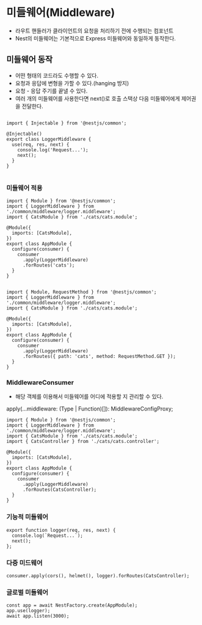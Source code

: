 # 미들웨어(Middleware)

- 라우트 핸들러가 클라이언트의 요청을 처리하기 전에 수행되는 컴포넌트
- Nest의 미들웨어는 기본적으로 Express 미들웨어와 동일하게 동작한다.

## 미들웨어 동작

- 어떤 형태의 코드라도 수행할 수 있다.
- 요청과 응답에 변형을 가할 수 있다.(hanging 방지)
- 요청 - 응답 주기를 끝낼 수 있다.
- 여러 개의 미들웨어를 사용한다면 next()로 호출 스택상 다음 미들웨어에게 제어권을 전달한다.

```

import { Injectable } from '@nestjs/common';

@Injectable()
export class LoggerMiddleware {
  use(req, res, next) {
    console.log('Request...');
    next();
  }
}


```

### 미들웨어 적용

```
import { Module } from '@nestjs/common';
import { LoggerMiddleware } from './common/middleware/logger.middleware';
import { CatsModule } from './cats/cats.module';

@Module({
  imports: [CatsModule],
})
export class AppModule {
  configure(consumer) {
    consumer
      .apply(LoggerMiddleware)
      .forRoutes('cats');
  }
}

```

```

import { Module, RequestMethod } from '@nestjs/common';
import { LoggerMiddleware } from './common/middleware/logger.middleware';
import { CatsModule } from './cats/cats.module';

@Module({
  imports: [CatsModule],
})
export class AppModule {
  configure(consumer) {
    consumer
      .apply(LoggerMiddleware)
      .forRoutes({ path: 'cats', method: RequestMethod.GET });
  }
}
```

### MiddlewareConsumer

- 해당 객체를 이용해서 미들웨어를 어디에 적용할 지 관리할 수 있다.

apply(...middleware: (Type<any> | Function)[]): MiddlewareConfigProxy;

```
import { Module } from '@nestjs/common';
import { LoggerMiddleware } from './common/middleware/logger.middleware';
import { CatsModule } from './cats/cats.module';
import { CatsController } from './cats/cats.controller';

@Module({
  imports: [CatsModule],
})
export class AppModule {
  configure(consumer) {
    consumer
      .apply(LoggerMiddleware)
      .forRoutes(CatsController);
  }
}
```

### 기능적 미들웨어

```
export function logger(req, res, next) {
  console.log(`Request...`);
  next();
};
```

### 다중 미드웨어

```
consumer.apply(cors(), helmet(), logger).forRoutes(CatsController);

```

### 글로벌 미들웨어

```
const app = await NestFactory.create(AppModule);
app.use(logger);
await app.listen(3000);
```
